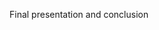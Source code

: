 Final presentation and conclusion

<!-- #### W14 Slides & Links
A PDF version of this week's slides will be added after class 👍
[PDF](files/w14.min.pdf){:target="_blank"} ( KB)

#### Next Steps -->
